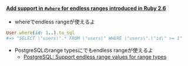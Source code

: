 #### [Add support in `#where` for endless ranges introduced in Ruby 2.6](https://github.com/rails/rails/pull/34906)

* whereでendless rangeが使えるよ

```ruby
User.where(id: 1..).to_sql
#=> "SELECT \"users\".* FROM \"users\" WHERE \"users\".\"id\" >= 1"
```

* PostgreSQLのrange typesにでもendless rangeが使えるよ
  * [PostgreSQL: Support endless range values for range types](https://github.com/rails/rails/commit/fd919ec881c8ae9e7c7e9251372109849b6888d8)
